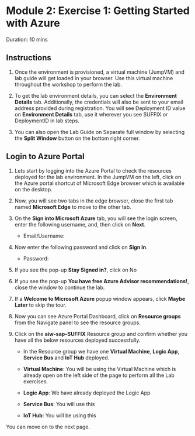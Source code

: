 # Module 2: Exercise 1: Getting Started with Azure 

Duration: 10 mins

## Instructions

1. Once the environment is provisioned, a virtual machine (JumpVM) and lab guide will get loaded in your browser. Use this virtual machine throughout the workshop to perform the lab.

2. To get the lab environment details, you can select the **Environment Details** tab. Additionally, the credentials will also be sent to your email address provided during registration. You will see Deployment ID value on **Environment Details** tab, use it wherever you see SUFFIX or DeploymentID in lab steps. 

3. You can also open the Lab Guide on Separate full window by selecting the **Split Window** button on the bottom right corner.

## Login to Azure Portal

1. Lets start by logging into the Azure Portal to check the resources deployed for the lab environment. In the JumpVM on the left, click on the Azure portal shortcut of Microsoft Edge browser which is available on the desktop.

1. Now, you will see two tabs in the edge browser, close the first tab named **Microsoft Edge** to move to the other tab.

1. On the **Sign into Microsoft Azure** tab, you will see the login screen, enter the following username, and, then click on **Next**.

   * Email/Username: <inject key="AzureAdUserEmail"></inject>


1. Now enter the following password and click on **Sign in**. 

   * Password: <inject key="AzureAdUserPassword"></inject>


1. If you see the pop-up **Stay Signed in?**, click on No

1. If you see the pop-up **You have free Azure Advisor recommendations!**, close the window to continue the lab.

1. If a **Welcome to Microsoft Azure** popup window appears, click **Maybe Later** to skip the tour.

1. Now you can see Azure Portal Dashboard, click on **Resource groups** from the Navigate panel to see the resource groups.

1. Click on the **aiw-sap-SUFFIX** Resource group and confirm whether you have all the below resources deployed successfully.

   * In the Resource group we have one **Virtual Machine**, **Logic App**, **Service Bus** and **IoT Hub** deployed.

   * **Virtual Machine**: You will be using the Virtual Machine which is already open on the left side of the page to perform all the Lab exercises.

   * **Logic App**: We have already deployed the Logic App 

   * **Service Bus**: You will use this
   
   * **IoT Hub**: You will be using this 


You can move on to the next page.
